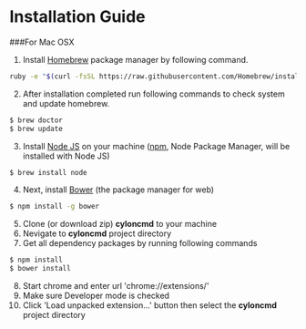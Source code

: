 # Installation Guide

###For Mac OSX
1. Install [Homebrew] package manager by following command.
```sh
ruby -e "$(curl -fsSL https://raw.githubusercontent.com/Homebrew/install/master/install)"
```
2. After installation completed run following commands to check system and update homebrew.
```sh
$ brew doctor
$ brew update
```
3. Install [Node JS] on your machine ([npm], Node Package Manager, will be installed with Node JS)
```sh
$ brew install node
```
4. Next, install [Bower] (the package manager for web)
```sh
$ npm install -g bower
```
5. Clone (or download zip) **cyloncmd** to your machine
6. Nevigate to **cyloncmd** project directory
7. Get all dependency packages by running following commands
```sh
$ npm install
$ bower install
```
8. Start chrome and enter url 'chrome://extensions/'
9. Make sure Developer mode is checked
10. Click 'Load unpacked extension...' button then select the **cyloncmd** project directory

[Node JS]:http://nodejs.org
[Homebrew]:http://brew.sh/
[Bower]:http://bower.io/
[npm]:https://www.npmjs.org/